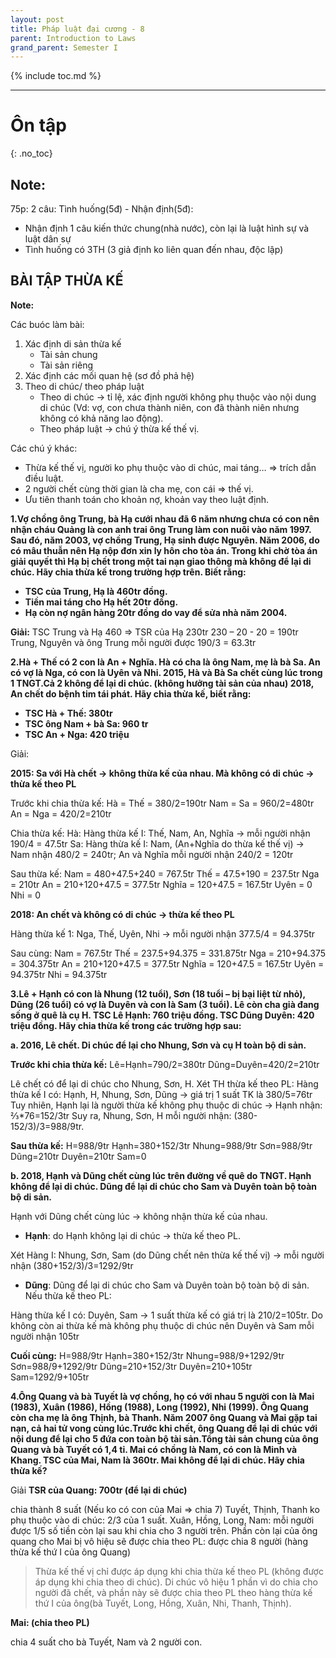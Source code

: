 ```yaml
---
layout: post
title: Pháp luật đại cương - 8
parent: Introduction to Laws
grand_parent: Semester I
---
```


{% include toc.md %}

---

# Ôn tập
{: .no_toc}

## Note:

75p: 2 câu: Tình huống(5đ) - Nhận định(5đ):

+ Nhận định 1 câu kiến thức chung(nhà nước), còn lại là luật hình sự và luật dân sự
+ Tình huống có 3TH (3 giả định ko liên quan đến nhau, độc lập)

## BÀI TẬP THỪA KẾ

**Note:**

Các buóc làm bài:

1. Xác định di sản thừa kế
    + Tài sản chung
    + Tài sản riêng
2. Xác định các mối quan hệ (sơ đồ phả hệ)
3. Theo di chúc/ theo pháp luật
    + Theo di chúc -> tỉ lệ, xác định người không phụ thuộc vào nội dung di chúc (Vd: vợ, con chưa thành niên, con đã thành niên nhưng không có khả năng lao động).
    + Theo pháp luật -> chú ý thừa kế thế vị.

Các chú ý khác:
- Thừa kế thế vị, người ko phụ thuộc vào di chúc, mai táng… => trích dẫn điều luật.
- 2 người chết cùng thời gian là cha mẹ, con cái => thế vị.
- Ưu tiên thanh toán cho khoản nợ, khoản vay theo luật định.

**1.Vợ chồng ông Trung, bà Hạ cưới nhau đã 6 năm nhưng chưa có con nên nhận cháu Quảng là con anh trai ông Trung làm con nuôi vào năm 1997. Sau đó, năm 2003, vợ chồng Trung, Hạ sinh được Nguyên. Năm 2006, do có mâu thuẫn nên Hạ nộp đơn xin ly hôn cho tòa án. Trong khi chờ tòa án giải quyết thì Hạ bị chết trong một tai nạn giao thông mà không để lại di chúc. Hãy chia thừa kế trong trường hợp trên. Biết rằng:**

- **TSC của Trung, Hạ là 460tr đồng.**
- **Tiền mai táng cho Hạ hết 20tr đồng.**
- **Hạ còn nợ ngân hàng 20tr đồng do vay để sửa nhà năm 2004.**

**Giải:**
TSC Trung và Hạ 460 => TSR của Hạ 230tr
230 – 20 - 20 = 190tr
Trung, Nguyên và ông Trung mỗi người được 190/3 = 63.3tr


**2.Hà + Thế có 2 con là An + Nghĩa. Hà có cha là ông Nam, mẹ là bà Sa.
An có vợ là Nga, có con là Uyên và Nhi.
2015, Hà và Bà Sa chết cùng lúc trong 1 TNGT.Cả 2 không để lại di chúc. (không hưởng tài sản của nhau)
2018, An chết do bệnh tim tái phát.
Hãy chia thừa kế, biết rằng:**
- **TSC Hà + Thế: 380tr**
- **TSC ông Nam + bà Sa: 960 tr**
- **TSC An + Nga: 420 triệu**

Giải:

**2015: Sa với Hà chết → không thừa kế của nhau. Mà không có di chúc → thừa kế theo PL**

Trước khi chia thừa kế:
Hà = Thế = 380/2=190tr
Nam =  Sa = 960/2=480tr
An = Nga = 420/2=210tr

Chia thừa kế:
Hà: Hàng thừa kế I: Thế, Nam, An, Nghĩa → mỗi người nhận 190/4 = 47.5tr
Sa: Hàng thừa kế I: Nam, (An+Nghĩa do thừa kế thế vị) → Nam nhận 480/2 = 240tr; An và Nghĩa mỗi người nhận 240/2 = 120tr

Sau thừa kế:
Nam = 480+47.5+240 = 767.5tr
Thế = 47.5+190 = 237.5tr
Nga = 210tr
An = 210+120+47.5 = 377.5tr
Nghĩa = 120+47.5 = 167.5tr
Uyên = 0
Nhi = 0

**2018: An chết và không có di chúc → thừa kế theo PL**

Hàng thừa kế 1: Nga, Thế, Uyên, Nhi → mỗi người nhận 377.5/4 = 94.375tr

Sau cùng:
Nam = 767.5tr
Thế = 237.5+94.375 = 331.875tr
Nga = 210+94.375 = 304.375tr
An = 210+120+47.5 = 377.5tr
Nghĩa = 120+47.5 = 167.5tr
Uyên = 94.375tr
Nhi = 94.375tr

**3.Lê + Hạnh có con là Nhung (12 tuổi), Sơn (18 tuổi – bị bại liệt từ nhỏ), Dũng (26 tuổi) có vợ là Duyên và con là Sam (3 tuổi).
Lê còn cha già đang sống ở quê là cụ H.
TSC Lê Hạnh: 760 triệu đồng.
TSC Dũng Duyên: 420 triệu đồng.
Hãy chia thừa kế trong các trường hợp sau:**

**a. 2016, Lê chết. Di chúc để lại cho Nhung, Sơn và cụ H toàn bộ di sản.**

**Trước khi chia thừa kế:**
Lê=Hạnh=790/2=380tr
Dũng=Duyên=420/2=210tr


Lê chết có để lại di chúc cho Nhung, Sơn, H. Xét TH thừa kế theo PL:
Hàng thừa kế I có: Hạnh, H, Nhung, Sơn, Dũng → giá trị 1 suất TK là 380/5=76tr
Tuy nhiên, Hạnh lại là người thừa kế không phụ thuộc di chúc → Hạnh nhận: ⅔*76=152/3tr
Suy ra, Nhung, Sơn, H mỗi người nhận: (380-152/3)/3=988/9tr.

**Sau thừa kế:**
H=988/9tr
Hạnh=380+152/3tr
Nhung=988/9tr
Sơn=988/9tr
Dũng=210tr
Duyên=210tr
Sam=0

**b. 2018, Hạnh và Dũng chết cùng lúc trên đường về quê do TNGT. Hạnh không để lại di chúc. Dũng để lại di chúc cho Sam và Duyên toàn bộ toàn bộ di sản.**

Hạnh với Dũng chết cùng lúc → không nhận thừa kế của nhau.

- **Hạnh**: do Hạnh không lại di chúc → thừa kế theo PL.

Xét Hàng I: Nhung, Sơn, Sam (do Dũng chết nên thừa kế thế vị) → mỗi người nhận (380+152/3)/3=1292/9tr


- **Dũng**: Dũng để lại di chúc cho Sam và Duyên toàn bộ toàn bộ di sản. Nếu thừa kế theo PL:

Hàng thừa kế I có: Duyên, Sam → 1 suất thừa kế có giá trị là 210/2=105tr. Do không còn ai thừa kế mà không phụ thuộc di chúc nên Duyên và Sam mỗi người nhận 105tr

**Cuối cùng:**
H=988/9tr
Hạnh=380+152/3tr
Nhung=988/9+1292/9tr
Sơn=988/9+1292/9tr
Dũng=210+152/3tr
Duyên=210+105tr
Sam=1292/9+105tr

**4.Ông Quang và bà Tuyết là vợ chồng, họ có với nhau 5 người con là Mai (1983), Xuân (1986), Hồng (1988), Long (1992), Nhi (1999). Ông Quang còn cha mẹ là ông Thịnh, bà Thanh. Năm 2007 ông Quang và Mai gặp tai nạn, cả hai tử vong cùng lúc.Trước khi chết, ông Quang để lại di chúc với nội dung để lại cho 5 đứa con toàn bộ tài sản.Tổng tài sản chung của ông Quang và bà Tuyết có 1,4 tỉ. Mai có chồng là Nam, có con là Minh và Khang. TSC của Mai, Nam là 360tr. Mai không để lại di chúc. Hãy chia thừa kế?**

Giải
**TSR của Quang: 700tr (để lại di chúc)**

chia thành 8 suất (Nếu ko có con của Mai => chia 7)
Tuyết, Thịnh, Thanh ko phụ thuộc vào di chúc: 2/3 của 1 suất.
Xuân, Hồng, Long, Nam: mỗi người được 1/5 số tiền còn lại sau khi chia cho 3 người trên.
Phần còn lại của ông quang cho Mai bị vô hiệu sẽ được chia theo PL: được chia 8 người (hàng thừa kế thứ I của ông Quang)
> Thừa kế thế vị chỉ được áp dụng khi chia thừa kế theo PL (không được áp dụng khi chia theo di chúc).
> Di chúc vô hiệu 1 phần vì do chia cho người đã chết, và phần này sẽ được chia theo PL theo hàng thừa kế thứ I của ông(bà Tuyết, Long, Hồng, Xuân, Nhi, Thanh, Thịnh).

**Mai: (chia theo PL)**

chia 4 suất cho bà Tuyết, Nam và 2 người con.